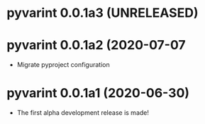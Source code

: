 # pyvarint 0.0.1a3 (UNRELEASED)

# pyvarint 0.0.1a2 (2020-07-07

- Migrate pyproject configuration

# pyvarint 0.0.1a1 (2020-06-30)

- The first alpha development release is made!
